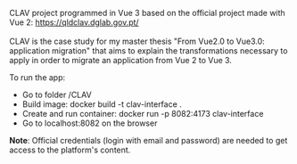 CLAV project programmed in Vue 3 based on the official project made with Vue 2: https://qldclav.dglab.gov.pt/ \
\
CLAV is the case study for my master thesis "From Vue2.0 to Vue3.0: application migration" that aims to explain the transformations necessary to apply in order to migrate an application from Vue 2 to Vue 3.

To run the app:
  - Go to folder /CLAV
  - Build image: docker build -t clav-interface .
  - Create and run container: docker run -p 8082:4173 clav-interface
  - Go to localhost:8082 on the browser

**Note**: Official credentials (login with email and password) are needed to get access to the platform's content.
